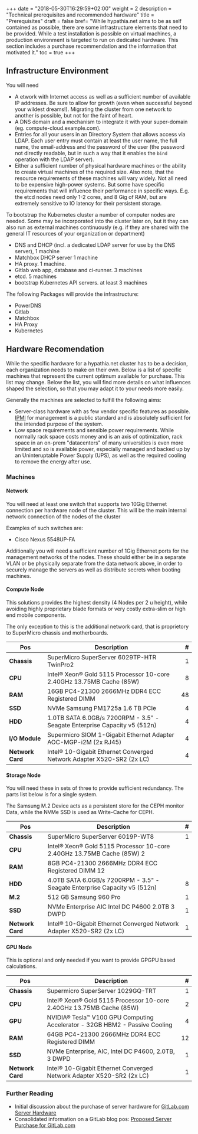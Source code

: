 +++
date = "2018-05-30T16:29:59+02:00"
weight = 2
description = "Technical prerequisites and recommended hardware"
title = "Prerequisites"
draft = false
bref= "While hypathia.net aims to be as self contained as possible, there are some infrastructure elements that need to be provided. While a test installation is possible on virtual machines, a production environment is targeted to run on dedicated hardware. This section includes a purchase recommendation and the information that motivated it."
toc = true
+++

## Infrastructure Environment

You will need

* A etwork with Internet access as well as a sufficient number of available IP addresses. Be sure to allow for growth (even when successful beyond your wildest dreams!). Migrating the cluster from one network to another is possible, but not for the faint of heart.
* A DNS domain and a mechanism to integrate it with your super-domain (eg. compute-cloud.example.com).
* Entries for all your users in an Directory System that allows access via LDAP. Each user entry must contain at least the user name, the full name, the email-address and the password of the user (the password not directly readable, but in such a way that it enables the `bind` operation with the LDAP server).
* Either a sufficient number of physical hardware machines or the ability to create virtual machines of the required size. Also note, that the resource requirements of these machines will vary widely. Not all need to be expensive high-power systems. But some have specific requirements that will influence their performance in specific ways. E.g. the etcd nodes need only 1-2 cores, and 8 Gig of RAM, but are extremely sensitive to IO latency for their persistent storage.

To bootstrap the Kubernetes cluster a number of computer nodes are needed. Some may be incorporated into the cluster later on, but it they can also run as external machines continuously (e.g. if they are shared with the general IT resources of your organization or department)

* DNS and DHCP (incl. a dedicated LDAP server for use by the DNS server), 1 machine
* Matchbox DHCP server 1 machine
* HA proxy. 1 machine.
* Gitlab web app, database and ci-runner. 3 machines
* etcd. 5 machines
* bootstrap Kubernetes API servers. at least 3 machines

The following Packages will provide the infrastructure:

* PowerDNS
* Gitlab
* Matchbox
* HA Proxy
* Kubernetes


## Hardware Recomendation

While the specific hardware for a hypathia.net cluster has to be a decision, each organization needs to make on their own. Below is a list of specific machines that represent the current optimum available for purchase. This list may change. Below the list, you will find more details on what influences shaped the selection, so that you may adapt it to your needs more easily.

Generally the machines are selected to fulfill the following aims:

* Server-class hardware with as few vendor specific features as possible. [IPMI](https://en.wikipedia.org/wiki/Intelligent_Platform_Management_Interface) for management is a public standard and is absolutely sufficient for the intended purpose of the system.
* Low space requirements and sensible power requirements. While normally rack space costs money and is an axis of optimization, rack space in an on-prem "datacenters" of many universities is even more limited and so is available power, especially managed and backed up by an Uninteruptable Power Supply (UPS), as well as the required cooling to remove the energy after use.

### Machines

#### Network

You will need at least one switch that supports two 10Gig Ethernet connection per hardware node of the cluster. This will be the main internal network connection of the nodes of the cluster

Examples of such switches are:

* Cisco Nexus 5548UP-FA


Additionally you will need a sufficient number of 1Gig Ethernet ports for the management networks of the nodes. These should either be in a separate VLAN or be physically separate from the data network above, in order to securely manage the servers as well as distribute secrets when booting machines.


#### Compute Node

This solutions provides the highest density (4 Nodes per 2 u height), while avoiding highly proprietary blade formats or very costly extra-slim or high end mobile components.

The only exception to this is the additional network card, that is proprietory to SuperMicro chassis and motherboards.

Pos      | Description                                      | #
---------|--------------------------------------------------|-------:
**Chassis**  | SuperMicro SuperServer 6029TP-HTR TwinPro2       |  1
**CPU** | Intel® Xeon® Gold 5115 Processor 10-core 2.40GHz 13.75MB Cache (85W) | 8
**RAM**      | 16GB PC4-21300 2666MHz DDR4 ECC Registered DIMM  | 48
**SSD**      | NVMe Samsung PM1725a 1.6 TB PCIe                 | 4
**HDD**      | 1.0TB SATA 6.0GB/s 7200RPM - 3.5" - Seagate Enterprise Capacity v5 (512n)  | 4
**I/O Module** | Supermicro SIOM 1-Gigabit Ethernet Adapter AOC-MGP-i2M (2x RJ45)  | 4
**Network Card** | Intel® 10-Gigabit Ethernet Converged Network Adapter X520-SR2 (2x LC) | 4

#### Storage Node

You will need these in sets of three to provide sufficient redundancy. The parts list below is for a single system.

The Samsung M.2 Device acts as a persistent store for the CEPH monitor Data, while the NVMe SSD is used as Write-Cache for CEPH.

Pos | Description | #
----|-------------|---:
**Chassis** | SuperMicro SuperServer 6019P-WT8 | 1
**CPU** | Intel® Xeon® Gold 5115 Processor 10-core 2.40GHz 13.75MB Cache (85W) 2
**RAM** | 8GB PC4-21300 2666MHz DDR4 ECC Registered DIMM 12
**HDD** | 4.0TB SATA 6.0GB/s 7200RPM - 3.5" - Seagate Enterprise Capacity v5 (512n) | 8
**M.2** | 512 GB Samsung 960 Pro | 1
**SSD** | NVMe Enterprise AIC  Intel DC P4600  2.0TB  3 DWPD | 1
**Network Card** | Intel® 10-Gigabit Ethernet Converged Network Adapter X520-SR2 (2x LC) | 1


#### GPU Node

This is optional and only needed if you want to provide GPGPU based calculations.


Pos | Description  | #
----|--------------|---:
**Chassis** | Supermicro SuperServer 1029GQ-TRT | 1
**CPU** | Intel® Xeon® Gold 5115 Processor 10-core 2.40GHz 13.75MB Cache (85W) | 2
**GPU** | NVIDIA® Tesla™ V100 GPU Computing Accelerator - 32GB HBM2 - Passive Cooling | 4
**RAM** | 64GB PC4-21300 2666MHz DDR4 ECC Registered DIMM | 12
**SSD** | NVMe Enterprise, AIC, Intel DC P4600, 2.0TB, 3 DWPD | 1
**Network Card** | Intel® 10-Gigabit Ethernet Converged Network Adapter X520-SR2 (2x LC) | 1

### Further Reading

* Initial discussion about the purchase of server hardware for [GitLab.com Server Hardware](https://news.ycombinator.com/item?id=13153031)
* Consolidated information on a GitLab blog pos: [Proposed Server Purchase for GitLab.com](https://about.gitlab.com/2016/12/11/proposed-server-purchase-for-gitlab-com/)
